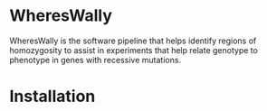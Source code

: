 # WheresWally
WheresWally is the software pipeline that helps identify regions of homozygosity to assist in experiments that help relate genotype to phenotype in genes with recessive mutations.

# Installation
